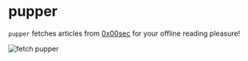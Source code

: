 # pupper

`pupper` fetches articles from [0x00sec](https://0x00sec.org) for your offline reading pleasure!

![fetch pupper](https://i.imgur.com/QIsTLS8.png)
